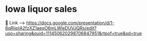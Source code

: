 # Iowa liquor sales

🔗 Link --> https://docs.google.com/presentation/d/1-6qRiipIA2fzXZ1aeqO6mLWleDUVJQRs/edit?usp=sharing&ouid=111450620298706847951&rtpof=true&sd=true

